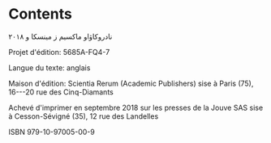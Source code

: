 # Contents


نادروکاۋاو ماکسیم ز مینسکا و ۲۰۱۸

Projet d'édition: 5685A-FQ4-7

Langue du texte: anglais

Maison d'édition: Scientia Rerum (Academic Publishers) sise à Paris
(75), 16---20 rue des Cinq-Diamants

Achevé d'imprimer en septembre 2018 sur les presses de la Jouve SAS sise
à Cesson-Sévigné (35), 12 rue des Landelles

ISBN 979-10-97005-00-9

